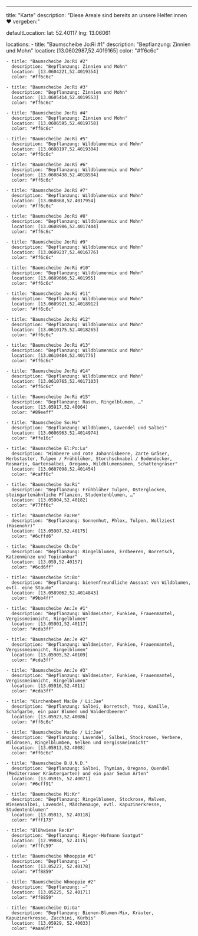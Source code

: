 ---

title: "Karte"
description: "Diese Areale sind bereits an unsere Helfer:innen ❤ vergeben:"

defaultLocation:
    lat: 52.40117
    lng: 13.06061

locations:
    - title: "Baumscheibe Jo:Ri #1"
      description: "Bepflanzung: Zinnien und Mohn"
      location: [13.0602987,52.4019165]
      color: "#ff6c6c"
    
    - title: "Baumscheibe Jo:Ri #2"
      description: "Bepflanzung: Zinnien und Mohn"
      location: [13.0604221,52.4019354]
      color: "#ff6c6c"

    - title: "Baumscheibe Jo:Ri #3"
      description: "Bepflanzung: Zinnien und Mohn"
      location: [13.0605414,52.4019553]
      color: "#ff6c6c"

    - title: "Baumscheibe Jo:Ri #4"
      description: "Bepflanzung: Zinnien und Mohn"
      location: [13.0606595,52.4019758]
      color: "#ff6c6c"

    - title: "Baumscheibe Jo:Ri #5"
      description: "Bepflanzung: Wildblumenmix und Mohn"
      location: [13.0608197,52.4019304]
      color: "#ff6c6c"

    - title: "Baumscheibe Jo:Ri #6"
      description: "Bepflanzung: Wildblumenmix und Mohn"
      location: [13.0608438,52.4018584]
      color: "#ff6c6c"

    - title: "Baumscheibe Jo:Ri #7"
      description: "Bepflanzung: Wildblumenmix und Mohn"
      location: [13.060868,52.4017954]
      color: "#ff6c6c"

    - title: "Baumscheibe Jo:Ri #8"
      description: "Bepflanzung: Wildblumenmix und Mohn"
      location: [13.0608986,52.4017444]
      color: "#ff6c6c"

    - title: "Baumscheibe Jo:Ri #9"
      description: "Bepflanzung: Wildblumenmix und Mohn"
      location: [13.0609237,52.4016776]
      color: "#ff6c6c"

    - title: "Baumscheibe Jo:Ri #10"
      description: "Bepflanzung: Wildblumenmix und Mohn"
      location: [13.0609666,52.401955]
      color: "#ff6c6c"

    - title: "Baumscheibe Jo:Ri #11"
      description: "Bepflanzung: Wildblumenmix und Mohn"
      location: [13.0609921,52.4018912]
      color: "#ff6c6c"

    - title: "Baumscheibe Jo:Ri #12"
      description: "Bepflanzung: Wildblumenmix und Mohn"
      location: [13.0610175,52.4018265]
      color: "#ff6c6c"

    - title: "Baumscheibe Jo:Ri #13"
      description: "Bepflanzung: Wildblumenmix und Mohn"
      location: [13.0610484,52.401775]
      color: "#ff6c6c"

    - title: "Baumscheibe Jo:Ri #14"
      description: "Bepflanzung: Wildblumenmix und Mohn"
      location: [13.0610765,52.4017103]
      color: "#ff6c6c"

    - title: "Baumscheibe Jo:Ri #15"
      description: "Bepflanzung: Rasen, Ringelblumen, …"
      location: [13.05917,52.40064] 
      color: "#89eeff"

    - title: "Baumscheibe So:Ha"
      description: "Bepflanzung: Wildblumen, Lavendel und Salbei"
      location: [13.0606963,52.4014974]
      color: "#ffe16c"

    - title: "Baumscheibe El:Po:Lu"
      description: "Himbeere und rote Johannisbeere, Zarte Gräser, Herbstaster, Tulpen / Frühblüher, Storchschnabel / Bodendecker, Rosmarin, Gartensalbei, Oregano, Wildblumensamen, Schattengräser"
      location: [13.0607098,52.401454]
      color: "#caff6c"

    - title: "Baumscheibe Sa:Ri"
      description: "Bepflanzung: Frühblüher Tulpen, Osterglocken, steingartenähnliche Pflanzen, Studentenblumen, …"
      location: [13.05904,52.40182] 
      color: "#77ff6c"

    - title: "Baumscheibe Fa:He"
      description: "Bepflanzung: Sonnenhut, Phlox, Tulpen, Wollziest (Hasenohr)"
      location: [13.05907,52.40175] 
      color: "#6cffd6"

    - title: "Baumscheibe Ch:De"
      description: "Bepflanzung: Ringelblumen, Erdbeeren, Borretsch, Katzenminze und Topinambur"
      location: [13.059,52.40157] 
      color: "#6cd6ff"

    - title: "Baumscheibe St:Bo"
      description: "Bepflanzung: bienenfreundliche Aussaat von Wildblumen, evtl. eine Staude"
      location: [13.0589062,52.4014843]
      color: "#9bb4ff"

    - title: "Baumscheibe An:Je #1"
      description: "Bepflanzung: Waldmeister, Funkien, Frauenmantel, Vergissmeinnicht, Ringelblumen"
      location: [13.05901,52.40117] 
      color: "#cda3ff"

    - title: "Baumscheibe An:Je #2"
      description: "Bepflanzung: Waldmeister, Funkien, Frauenmantel, Vergissmeinnicht, Ringelblumen"
      location: [13.05905,52.40109] 
      color: "#cda3ff"

    - title: "Baumscheibe An:Je #3"
      description: "Bepflanzung: Waldmeister, Funkien, Frauenmantel, Vergissmeinnicht, Ringelblumen"
      location: [13.05916,52.4011] 
      color: "#cda3ff"

    - title: "Kirchenbeet Ma:Be / Li:Jae"
      description: "Bepflanzung: Salbei, Borretsch, Ysop, Kamille, Schafgarbe, ein paar Blumen und Walderdbeeren"
      location: [13.05923,52.40086]
      color: "#ff6c6c" 

    - title: "Baumscheibe Ma:Be / Li:Jae"
      description: "Bepflanzung: Lavendel, Salbei, Stockrosen, Verbene, Wildrosen, Ringelblumben, Nelken und Vergissmeinnicht"
      location: [13.05913,52.4008]
      color: "#ff6c6c"

    - title: "Baumscheibe B.U.N.D."
      description: "Bepflanzung: Salbei, Thymian, Oregano, Quendel (Mediterraner Kräutergarten) und ein paar Sedum Arten"
      location: [13.05915, 52.40071] 
      color: "#6cff91"
    
    - title: "Baumscheibe Mi:Kr"
      description: "Bepflanzung: Ringelblumen, Stockrose, Malven, Wiesensalbei, Lavendel, Mädchenauge, evtl. Kapuzinerkresse, Studentenblumen"
      location: [13.05913, 52.40118] 
      color: "#fff173"

    - title: "Blühwiese Re:Kr"
      description: "Bepflanzung: Rieger-Hofmann Saatgut"
      location: [12.99084, 52.4115]
      color: "#fffc59"

    - title: "Baumscheibe Whooppie #1"
      description: "Bepflanzung: —"
      location: [13.05227, 52.40178] 
      color: "#ff8859" 

    - title: "Baumscheibe Whooppie #2"
      description: "Bepflanzung: —"
      location: [13.05225, 52.40171]
      color: "#ff8859"

    - title: "Baumscheibe Di:Ga"
      description: "Bepflanzung: Bienen-Blumen-Mix, Kräuter, Kapuzinerkresse, Zucchini, Kürbis"
      location: [13.05929, 52.40033]
      color: "#aaa6ff"